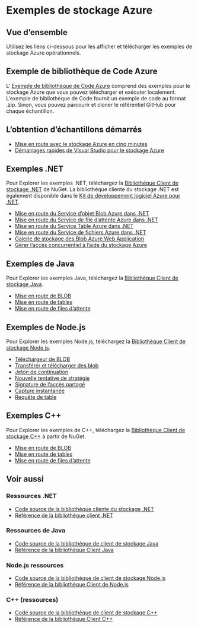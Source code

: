 <properties
    pageTitle="Exemples de stockage Azure | Microsoft Azure"
    description="Afficher, télécharger et exécuter les exemples de code et d’applications de stockage Azure. Découvrez la mise en route des échantillons pour les objets BLOB, les files d’attente, les tables et les fichiers, en utilisant les bibliothèques de client de stockage .NET, Java, Node.js et C++."
    services="storage"
    documentationCenter="na"
    authors="tamram"
    manager="carmonm"
    editor="tysonn" />
<tags
    ms.service="storage"
    ms.devlang="na"
    ms.topic="article"
    ms.tgt_pltfrm="na"
    ms.workload="storage"
    ms.date="09/21/2016"
    ms.author="tamram" />

# <a name="azure-storage-samples"></a>Exemples de stockage Azure

## <a name="overview"></a>Vue d’ensemble
Utilisez les liens ci-dessous pour les afficher et télécharger les exemples de stockage Azure opérationnels.

## <a name="azure-code-sample-library"></a>Exemple de bibliothèque de Code Azure

L' [Exemple de bibliothèque de Code Azure](https://azure.microsoft.com/documentation/samples/?service=storage) comprend des exemples pour le stockage Azure que vous pouvez télécharger et exécuter localement. L’exemple de bibliothèque de Code fournit un exemple de code au format .zip. Sinon, vous pouvez parcourir et cloner le référentiel GitHub pour chaque échantillon.

## <a name="getting-started-samples"></a>L’obtention d’échantillons démarrés

* [Mise en route avec le stockage Azure en cinq minutes](storage-getting-started-guide.md)
* [Démarrages rapides de Visual Studio pour le stockage Azure](https://github.com/Azure/azure-storage-net/tree/master/Samples/GettingStarted/VisualStudioQuickStarts)

## <a name="net-samples"></a>Exemples .NET

Pour Explorer les exemples .NET, téléchargez la [Bibliothèque Client de stockage .NET](https://www.nuget.org/packages/WindowsAzure.Storage/) de NuGet. La bibliothèque cliente du stockage .NET est également disponible dans le [Kit de développement logiciel Azure pour .NET](https://azure.microsoft.com/downloads/).

* [Mise en route du Service d’objet Blob Azure dans .NET](https://azure.microsoft.com/documentation/samples/storage-blob-dotnet-getting-started/)
* [Mise en route du Service de file d’attente Azure dans .NET](https://azure.microsoft.com/documentation/samples/storage-queue-dotnet-getting-started/)
* [Mise en route du Service Table Azure dans .NET](https://azure.microsoft.com/documentation/samples/storage-table-dotnet-getting-started/)
* [Mise en route du Service de fichiers Azure dans .NET](https://azure.microsoft.com/documentation/samples/storage-file-dotnet-getting-started/)
* [Galerie de stockage des Blob Azure Web Application](https://azure.microsoft.com/documentation/samples/storage-blobs-dotnet-webapp/)
* [Gérer l’accès concurrentiel à l’aide du stockage Azure](https://code.msdn.microsoft.com/Managing-Concurrency-using-56018114)

## <a name="java-samples"></a>Exemples de Java

Pour Explorer les exemples Java, téléchargez la [Bibliothèque Client de stockage Java](https://github.com/azure/azure-storage-java).

* [Mise en route de BLOB](https://github.com/Azure/azure-storage-java/tree/master/microsoft-azure-storage-samples/src/com/microsoft/azure/storage/blob/gettingstarted)
* [Mise en route de tables](https://github.com/Azure/azure-storage-java/tree/master/microsoft-azure-storage-samples/src/com/microsoft/azure/storage/table/gettingtstarted)
* [Mise en route de files d’attente](https://github.com/Azure/azure-storage-java/tree/master/microsoft-azure-storage-samples/src/com/microsoft/azure/storage/queue/gettingstarted)

## <a name="nodejs-samples"></a>Exemples de Node.js

Pour Explorer les exemples Node.js, téléchargez la [Bibliothèque Client de stockage Node.js](https://github.com/Azure/azure-storage-node).

* [Téléchargeur de BLOB](https://github.com/Azure/azure-storage-node/tree/master/examples/blobuploader)
* [Transférer et télécharger des blob](https://github.com/Azure/azure-storage-node/blob/master/examples/samples/blobuploaddownloadsample.js)
* [Jeton de continuation](https://github.com/Azure/azure-storage-node/blob/master/examples/samples/continuationsample.js)
* [Nouvelle tentative de stratégie](https://github.com/Azure/azure-storage-node/blob/master/examples/samples/retrypolicysample.js)
* [Signature de l’accès partagé](https://github.com/Azure/azure-storage-node/blob/master/examples/samples/sassample.js)
* [Capture instantanée](https://github.com/Azure/azure-storage-node/blob/master/examples/samples/snapshotsample.js)
* [Requête de table](https://github.com/Azure/azure-storage-node/blob/master/examples/samples/tablequerysample.js)

## <a name="c-samples"></a>Exemples C++

Pour Explorer les exemples de C++, téléchargez la [Bibliothèque Client de stockage C++](https://www.nuget.org/packages/wastorage/) à partir de NuGet.

* [Mise en route de BLOB](https://github.com/Azure/azure-storage-cpp/tree/master/Microsoft.WindowsAzure.Storage/samples/BlobsGettingStarted)
* [Mise en route de tables](https://github.com/Azure/azure-storage-cpp/tree/master/Microsoft.WindowsAzure.Storage/samples/TablesGettingStarted)
* [Mise en route de files d’attente](https://github.com/Azure/azure-storage-cpp/tree/master/Microsoft.WindowsAzure.Storage/samples/QueuesGettingStarted)

## <a name="see-also"></a>Voir aussi

### <a name="net-resources"></a>Ressources .NET

- [Code source de la bibliothèque cliente du stockage .NET](https://github.com/Azure/azure-storage-net)
- [Référence de la bibliothèque client .NET](https://msdn.microsoft.com/library/azure/dn261237.aspx)

### <a name="java-resources"></a>Ressources de Java

- [Code source de la bibliothèque de client de stockage Java](https://github.com/azure/azure-storage-java)
- [Référence de la bibliothèque Client Java](http://dl.windowsazure.com/storage/javadoc/)

### <a name="nodejs-resources"></a>Node.js ressources

- [Code source de la bibliothèque de client de stockage Node.js](https://github.com/Azure/azure-storage-node)
- [Référence de la bibliothèque Client de Node.js](http://dl.windowsazure.com/nodestoragedocs/index.html)

### <a name="c-resources"></a>C++ (ressources)

- [Code source de la bibliothèque de client de stockage C++](https://github.com/Azure/azure-storage-cpp)
- [Référence de la bibliothèque Client C++](http://azure.github.io/azure-storage-cpp/)
